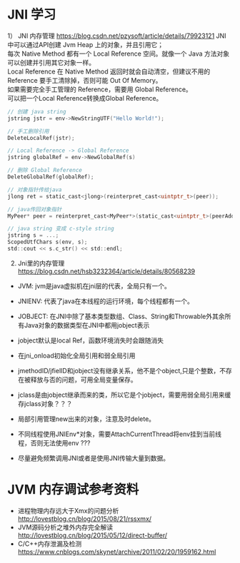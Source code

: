 # JNI 学习
1） JNI 内存管理 https://blog.csdn.net/pzysoft/article/details/79923121
JNI 中可以通过API创建 Jvm Heap 上的对象，并且引用它；  
每次 Native Method 都有一个 Local Reference 空间。就像一个 Java 方法对象可以创建并引用其它对象一样。  
Local Reference 在 Native Method 返回时就会自动清空，但建议不用的 Reference 要手工清除掉，否则可能 Out Of Memory。  
如果需要完全手工管理的 Reference，需要用 Global Reference。  
可以把一个Local Reference转换成Global Reference。  

```c
// 创建 java string
jstring jstr = env->NewStringUTF("Hello World!");

// 手工删除引用
DeleteLocalRef(jstr);

// Local Reference -> Global Reference
jstring globalRef = env->NewGlobalRef(s)

// 删除 Global Reference
DeleteGlobalRef(globalRef);

// 对象指针传给java
jlong ret = static_cast<jlong>(reinterpret_cast<uintptr_t>(peer));

// java传回对象指针
MyPeer* peer = reinterpret_cast<MyPeer*>(static_cast<uintptr_t>(peerAddress));

// java string 变成 c-style string
jstring s = ...;
ScopedUtfChars s(env, s);
std::cout << s.c_str() << std::endl;
```

2) Jni里的内存管理 https://blog.csdn.net/hsb3232364/article/details/80568239
* JVM:  jvm是java虚拟机在jni层的代表，全局只有一个。
* JNIENV:  代表了java在本线程的运行环境，每个线程都有一个。
* JOBJECT: 在JNI中除了基本类型数组、Class、String和Throwable外其余所有Java对象的数据类型在JNI中都用jobject表示
* jobject默认是local Ref，函数环境消失时会跟随消失  


* 在jni_onload初始化全局引用和弱全局引用  

* jmethodID/jfielID和jobject没有继承关系，他不是个object,只是个整数，不存在被释放与否的问题，可用全局变量保存。  

* jclass是由jobject继承而来的类，所以它是个jobject，需要用弱全局引用来缓存jclass对象？？？  

* 局部引用管理new出来的对象，注意及时delete。  


* 不同线程使用JNIEnv*对象，需要AttachCurrentThread将env挂到当前线程，否则无法使用env ???

* 尽量避免频繁调用JNI或者是使用JNI传输大量到数据。

# JVM 内存调试参考资料
* 进程物理内存远大于Xmx的问题分析 http://lovestblog.cn/blog/2015/08/21/rssxmx/
* JVM源码分析之堆外内存完全解读 http://lovestblog.cn/blog/2015/05/12/direct-buffer/
* C/C++内存泄漏及检测 https://www.cnblogs.com/skynet/archive/2011/02/20/1959162.html
